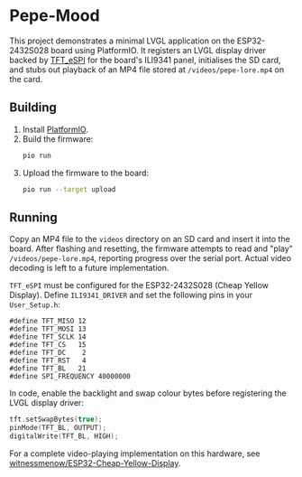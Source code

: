 # Pepe-Mood

This project demonstrates a minimal LVGL application on the ESP32-2432S028 board using PlatformIO. It registers an LVGL display driver backed by [TFT_eSPI](https://github.com/Bodmer/TFT_eSPI) for the board's ILI9341 panel, initialises the SD card, and stubs out playback of an MP4 file stored at `/videos/pepe-lore.mp4` on the card.

## Building

1. Install [PlatformIO](https://platformio.org/).
2. Build the firmware:
   ```bash
   pio run
   ```
3. Upload the firmware to the board:
   ```bash
   pio run --target upload
   ```

## Running

Copy an MP4 file to the `videos` directory on an SD card and insert it into the board. After flashing and resetting, the
firmware attempts to read and "play" `/videos/pepe-lore.mp4`, reporting progress over the serial port. Actual video decoding is
left to a future implementation.

`TFT_eSPI` must be configured for the ESP32-2432S028 (Cheap Yellow Display). Define `ILI9341_DRIVER` and set the following pins in your `User_Setup.h`:

```
#define TFT_MISO 12
#define TFT_MOSI 13
#define TFT_SCLK 14
#define TFT_CS   15
#define TFT_DC    2
#define TFT_RST   4
#define TFT_BL   21
#define SPI_FREQUENCY 40000000
```

In code, enable the backlight and swap colour bytes before registering the LVGL display driver:

```cpp
tft.setSwapBytes(true);
pinMode(TFT_BL, OUTPUT);
digitalWrite(TFT_BL, HIGH);
```

For a complete video-playing implementation on this hardware, see [witnessmenow/ESP32-Cheap-Yellow-Display](https://github.com/witnessmenow/ESP32-Cheap-Yellow-Display).

